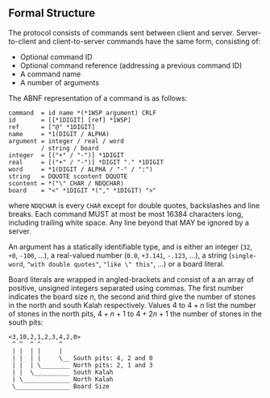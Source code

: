 Formal Structure
----------------

The protocol consists of commands sent between client and
server. Server-to-client and client-to-server commands have the same
form, consisting of:

* Optional command ID
* Optional command reference (addressing a previous command ID)
* A command name
* A number of arguments

The ABNF representation of a command is as follows:

	command  = id name *(*1WSP argument) CRLF
	id       = [[*1DIGIT] [ref] *1WSP]
	ref      = ["@" *1DIGIT]
	name     = *1(DIGIT / ALPHA)
	argument = integer / real / word
	         / string / board
	integer  = [("+" / "-")] *1DIGIT
	real     = [("+" / "-")] *DIGIT "." *1DIGIT
	word     = *1(DIGIT / ALPHA / "-" / ":")
	string   = DQUOTE scontent DQUOTE
	scontent = *("\" CHAR / NDQCHAR)
	board    = "<" *1DIGIT *("," *1DIGIT) ">"

where `NDQCHAR` is every `CHAR` except for double quotes, backslashes
and line breaks. Each command MUST at most be most 16384 characters
long, including trailing white space. Any line beyond that MAY be
ignored by a server.

An argument has a statically identifiable type, and is either an
integer (`32`, `+0`, `-100`, ...), a real-valued number (`0.0`,
`+3.141`, `-.123`, ...), a string (`single-word`, `"with
double quotes"`, `"like \" this"`, ...) or a board literal.

Board literals are wrapped in angled-brackets and consist of a an
array of positive, unsigned integers separated using commas. The first
number indicates the board size $n$, the second and third give the
number of stones in the north and south Kalah respectively. Values 4 to
$4 + n$ list the number of stones in the north pits, $4 + n + 1$ to
$4 + 2n + 1$ the number of stones in the south pits:

    <3,10,2,1,2,3,4,2,0>
     ^ ^  ^ ^     ^
     | |  | |     |
     | |  | |     \__ South pits: 4, 2 and 0
     | |  | \________ North pits: 2, 1 and 3
     | |  \__________ South Kalah
     | \_____________ North Kalah
	 \_______________ Board Size
